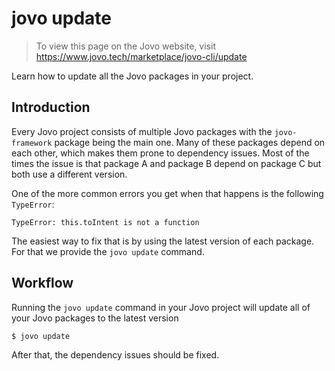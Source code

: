 # jovo update

> To view this page on the Jovo website, visit https://www.jovo.tech/marketplace/jovo-cli/update

Learn how to update all the Jovo packages in your project.

## Introduction

Every Jovo project consists of multiple Jovo packages with the `jovo-framework` package being the main one.
Many of these packages depend on each other, which makes them prone to dependency issues. Most of the times the issue is that package A and package B depend on package C but both use a different version.

One of the more common errors you get when that happens is the following `TypeError`:

```shell
TypeError: this.toIntent is not a function
```

The easiest way to fix that is by using the latest version of each package. For that we provide the `jovo update` command.

## Workflow

Running the `jovo update` command in your Jovo project will update all of your Jovo packages to the latest version

```shell
$ jovo update
```

After that, the dependency issues should be fixed.
